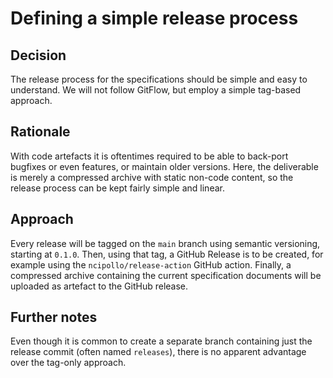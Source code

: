 # Defining a simple release process

## Decision

The release process for the specifications should be simple and easy to understand. We will not follow GitFlow, but
employ a simple tag-based approach.

## Rationale

With code artefacts it is oftentimes required to be able to back-port bugfixes or even features, or maintain older
versions. Here, the deliverable is merely a compressed archive with static non-code content, so the release process can
be kept fairly simple and linear.

## Approach

Every release will be tagged on the `main` branch using semantic versioning, starting at `0.1.0`. Then,
using that tag, a GitHub Release is to be created, for example using the `ncipollo/release-action` GitHub action.
Finally, a compressed archive containing the current specification documents will be uploaded as artefact to the
GitHub release.

## Further notes

Even though it is common to create a separate branch containing just the release commit (often named `releases`), there
is no apparent advantage over the tag-only approach. 